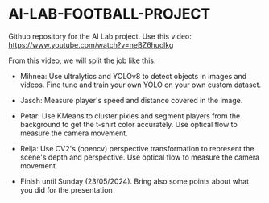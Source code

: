 # AI-LAB-FOOTBALL-PROJECT
Github repository for the AI Lab project.
Use this video:
https://www.youtube.com/watch?v=neBZ6huolkg

From this video, we will split the job like this:
  - Mihnea: Use ultralytics and YOLOv8 to detect objects in images and videos.
    Fine tune and train your own YOLO on your own custom dataset.
  - Jasch: Measure player's speed and distance covered in the image. 

  - Petar: Use KMeans to cluster pixles and segment players from the background to get the t-shirt color accurately. 
    Use optical flow to measure the camera movement. 
  - Relja: Use CV2's (opencv) perspective transformation to represent the scene's depth and perspective.
    Use optical flow to measure the camera movement.
  - Finish until Sunday (23/05/2024). Bring also some points about what you did for the presentation
